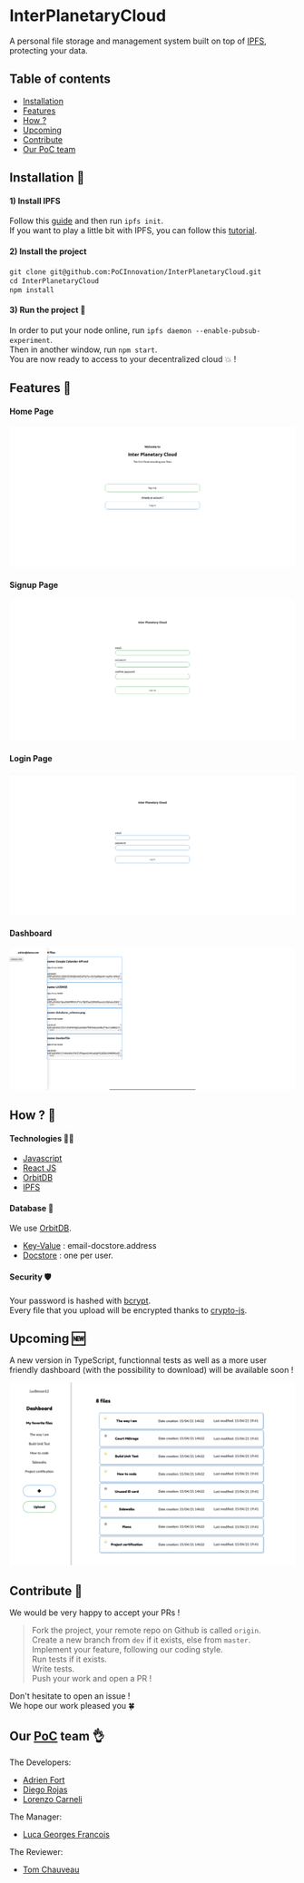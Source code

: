 # InterPlanetaryCloud
A personal file storage and management system built on top of [IPFS](https://ipfs.io/), protecting your data.

## Table of contents
+ [Installation](/README.md/#-installation)
+ [Features](/README.md/#-features)
+ [How ?](/README.md/#-how-?)
+ [Upcoming](/README.md/#-upcoming)
+ [Contribute](/README.md/#-contribute)
+ [Our PoC team](/README.md/#-our-poc-team)

## Installation :wrench:

#### 1) Install IPFS
Follow this [guide](https://docs.ipfs.io/install/command-line/) and then run `ipfs init`.  
If you want to play a little bit with IPFS, you can follow this [tutorial](https://docs.ipfs.io/how-to/command-line-quick-start/).

#### 2) Install the project
```
git clone git@github.com:PoCInnovation/InterPlanetaryCloud.git
cd InterPlanetaryCloud
npm install
```
#### 3) Run the project :rocket:
In order to put your node online, run `ipfs daemon --enable-pubsub-experiment`.  
Then in another window, run `npm start`.  
You are now ready to access to your decentralized cloud :boom: !

## Features :dizzy:

#### Home Page
![](public/homePage.png)

#### Signup Page
![](public/signupPage.png)

#### Login Page
![](public/loginPage.png)

#### Dashboard
![](public/dashboardActual.png)

## How ? :thinking:

#### Technologies 🧑‍💻
+ [Javascript](https://developer.mozilla.org/fr/docs/Learn/Getting_started_with_the_web/JavaScript_basics)
+ [React JS](https://reactjs.org/docs/getting-started.html)
+ [OrbitDB](https://github.com/orbitdb)
+ [IPFS](https://ipfs.io/)

#### Database :file_folder:
We use [OrbitDB](https://github.com/orbitdb).

 - [Key-Value](https://github.com/orbitdb/orbit-db/blob/master/API.md#orbitdbkeyvaluenameaddress) : email-docstore.address
 - [Docstore](https://github.com/orbitdb/orbit-db/blob/master/API.md#orbitdbdocsnameaddress-options) : one per user.

#### Security 🛡️
Your password is hashed with [bcrypt](https://www.npmjs.com/package/bcrypt).  
Every file that you upload will be encrypted thanks to [crypto-js](https://www.npmjs.com/package/crypto-js).

## Upcoming :new:
A new version in TypeScript, functionnal tests as well as a more user friendly dashboard (with the possibility to download) will be available soon !  
  
![](public/dashboardFigma.png)

## Contribute 💛

We would be very happy to accept your PRs !  
> Fork the project, your remote repo on Github is called `origin`.  
> Create a new branch from `dev` if it exists, else from `master`.  
> Implement your feature, following our coding style.  
> Run tests if it exists.  
> Write tests.  
> Push your work and open a PR !  

Don't hesitate to open an issue !  
We hope our work pleased you 🍀

## Our [PoC](https://www.poc-innovation.fr/) team :ok_hand:
The Developers:
+ [Adrien Fort](https://github.com/adrienfort)
+ [Diego Rojas](https://github.com/rojasdiegopro)
+ [Lorenzo Carneli](https://github.com/MrZalTy)

The Manager:
+ [Luca Georges Francois](https://github.com/PtitLuca)

The Reviewer:
+ [Tom Chauveau](https://github.com/TomChv)
